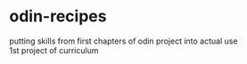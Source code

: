 # odin-recipes
putting skills from first chapters of odin project into actual use<br>
1st project of curriculum